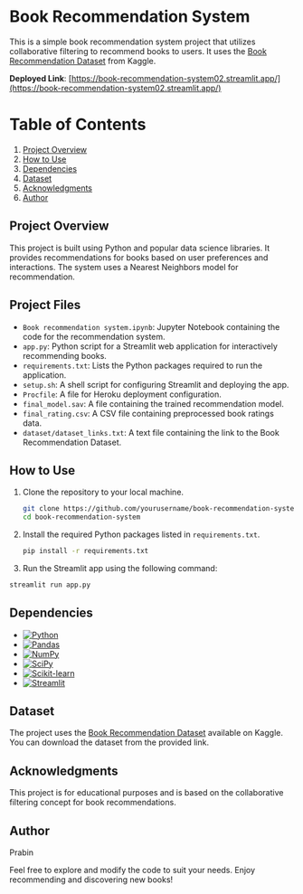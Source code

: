 # Book Recommendation System

This is a simple book recommendation system project that utilizes collaborative filtering to recommend books to users. It uses the [Book Recommendation Dataset](https://www.kaggle.com/arashnic/book-recommendation-dataset) from Kaggle.

**Deployed Link**: [https://book-recommendation-system02.streamlit.app/](https://book-recommendation-system02.streamlit.app/)

# Table of Contents

1. [Project Overview](#project-overview)
2. [How to Use](#how-to-use)
3. [Dependencies](#dependencies)
4. [Dataset](#dataset)
5. [Acknowledgments](#acknowledgments)
6. [Author](#author)

## Project Overview

This project is built using Python and popular data science libraries. It provides recommendations for books based on user preferences and interactions. The system uses a Nearest Neighbors model for recommendation.

## Project Files

- `Book recommendation system.ipynb`: Jupyter Notebook containing the code for the recommendation system.
- `app.py`: Python script for a Streamlit web application for interactively recommending books.
- `requirements.txt`: Lists the Python packages required to run the application.
- `setup.sh`: A shell script for configuring Streamlit and deploying the app.
- `Procfile`: A file for Heroku deployment configuration.
- `final_model.sav`: A file containing the trained recommendation model.
- `final_rating.csv`: A CSV file containing preprocessed book ratings data.
- `dataset/dataset_links.txt`: A text file containing the link to the Book Recommendation Dataset.

## How to Use

1. Clone the repository to your local machine.
   
   ```bash
   git clone https://github.com/yourusername/book-recommendation-system.git
   cd book-recommendation-system
   ```
3. Install the required Python packages listed in `requirements.txt`.

   ```bash
   pip install -r requirements.txt
   ```
  
5. Run the Streamlit app using the following command:

```bash
streamlit run app.py
```

## Dependencies

* [![Python][python]][Python-url]
* [![Pandas][pandas]][Pandas-url]
* [![NumPy][numpy]][NumPy-url]
* [![SciPy][scipy]][SciPy-url]
* [![Scikit-learn][scikit-learn]][Scikit-learn-url]
* [![Streamlit][Streamlit.io]][Streamlit-url]



## Dataset

The project uses the [Book Recommendation Dataset](https://www.kaggle.com/arashnic/book-recommendation-dataset) available on Kaggle. You can download the dataset from the provided link.

## Acknowledgments

This project is for educational purposes and is based on the collaborative filtering concept for book recommendations.

## Author

Prabin

Feel free to explore and modify the code to suit your needs. Enjoy recommending and discovering new books!





<!-- MARKDOWN LINKS & IMAGES -->
[python]:https://img.shields.io/badge/Python-blue?logo=python&logoColor=yellow
[Python-url]:https://www.python.org/
[pandas]:https://img.shields.io/badge/Pandas-green?logo=pandas&logoColor=black
[Pandas-url]:https://pandas.pydata.org/
[numpy]: https://img.shields.io/badge/NumPy-violet?logo=numpy&logoColor=black
[NumPy-url]:https://numpy.org/
[scipy]:https://img.shields.io/badge/SciPy-lavender?logo=scipy&logoColor=black
[SciPy-url]:https://www.scipy.org/
[scikit-learn]:https://img.shields.io/badge/Scikit--learn-cyan?logo=scikitlearn&logoColor=black
[Scikit-learn-url]:https://scikit-learn.org/stable/index.html
[Streamlit.io]:https://img.shields.io/badge/Streamlit-DD0031?logo=streamlit&logoColor=black
[Streamlit-url]:https://streamlit.io/
